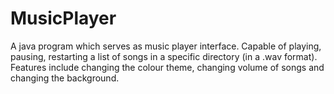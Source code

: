 # MusicPlayer
A java program which serves as music player interface. Capable of playing, pausing, restarting a list of songs in a specific directory (in a .wav format). Features include  changing the colour theme, changing volume of songs and changing the background.
